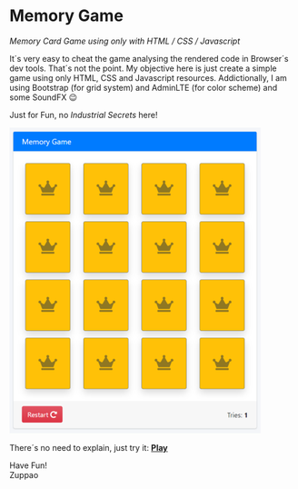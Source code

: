 # Memory Game
_Memory Card Game using only with HTML / CSS / Javascript_

It´s very easy to cheat the game analysing the rendered code in Browser´s dev tools. That´s not the point.
My objective here is just create a simple game using only HTML, CSS and Javascript resources. Addictionally, I am using Bootstrap (for grid system) and AdminLTE (for color scheme) and some SoundFX :wink:

Just for Fun, no _Industrial Secrets_ here!

![image.png](/screen.png)

There´s no need to explain, just try it: [**Play**](https://htmlpreview.github.io/?https://github.com/zuppao/memoryGame/blob/master/Memory.html) 

Have Fun!<br />
Zuppao
